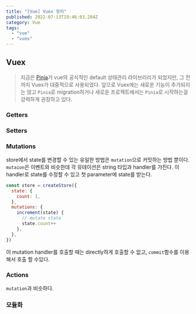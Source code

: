 ```yaml
---
title: "[Vue] Vuex 정리"
published: 2022-07-13T19:46:03.284Z
category: Vue
tags:
  - "vue"
  - "vuex"
---
```


## Vuex

> 지금은 [Pinia](https://pinia.vuejs.org/)가 vue의 공식적인 default 상태관리 라이브러리가 되었지만, 그 전까지 Vuex가 대중적으로 사용되었다. 앞으로 Vuex에는 새로운 기능이 추가되지는 않고 `Pinia`로 migration하거나 새로운 프로젝트에서는 `Pinia`로 시작하는걸 강력하게 권장하고 있다.

### Getters

### Setters

### Mutations

store에서 state를 변경할 수 있는 유일한 방법은 `mutation`으로 커밋하는 방법 뿐이다.
`mutaion`은 이벤트와 비슷한데 각 뮤테이션은 string 타입과 handler를 가진다. 이 handler로 state를 수정할 수 있고 첫 parameter에 state를 받는다.

```js
const store = createStore({
  state: {
    count: 1,
  },
  mutations: {
    increment(state) {
      // mutate state
      state.count++
    },
  },
})
```

이 mutation handler를 호출할 때는 directly하게 호출할 수 없고, `commit`함수를 이용해서 호출 할 수있다.

### Actions

`mutation`과 비슷하다.

### 모듈화

